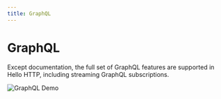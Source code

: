 ```yaml
---
title: GraphQL
---
```


# GraphQL

Except documentation, the full set of GraphQL features are supported in Hello HTTP, including streaming
GraphQL subscriptions.

![GraphQL Demo](../graphql.gif)
